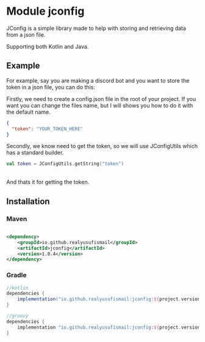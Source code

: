# Module jconfig

JConfig is a simple library made to help with storing and retrieving data from a json file.

Supporting both Kotlin and Java.

## Example

For example, say you are making a discord bot and you want to store the token in a json file, you can do this:

Firstly, we need to create a config.json file in the root of your project. If you want you can change the files name,
but I will shows you how to do it with the default name.
<br>

```json
{
  "token": "YOUR_TOKEN_HERE"
}
```

Secondly, we know need to get the token, so we will use JConfigUtils which has a standard builder.
<br>

```kotlin
val token = JConfigUtils.getString("token")
```

<br>
And thats it for getting the token.

## Installation

### Maven

```xml

<dependency>
    <groupId>io.github.realyusufismail</groupId>
    <artifactId>jconfig</artifactId>
    <version>1.0.4</version>
</dependency>
```

### Gradle

```groovy
//kotlin
dependencies {
    implementation("io.github.realyusufismail:jconfig:${project.version}")
}

//groovy
dependencies {
    implementation "io.github.realyusufismail:jconfig:${project.version}"
}
```